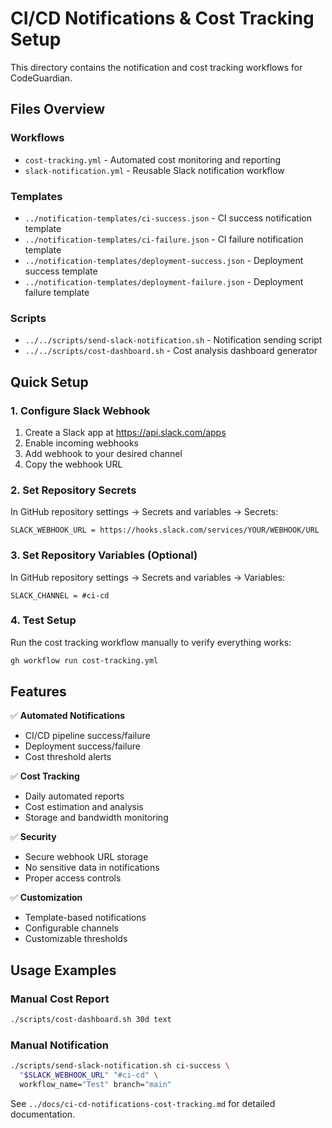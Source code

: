 # CI/CD Notifications & Cost Tracking Setup

This directory contains the notification and cost tracking workflows for CodeGuardian.

## Files Overview

### Workflows
- `cost-tracking.yml` - Automated cost monitoring and reporting
- `slack-notification.yml` - Reusable Slack notification workflow

### Templates
- `../notification-templates/ci-success.json` - CI success notification template
- `../notification-templates/ci-failure.json` - CI failure notification template  
- `../notification-templates/deployment-success.json` - Deployment success template
- `../notification-templates/deployment-failure.json` - Deployment failure template

### Scripts
- `../../scripts/send-slack-notification.sh` - Notification sending script
- `../../scripts/cost-dashboard.sh` - Cost analysis dashboard generator

## Quick Setup

### 1. Configure Slack Webhook
1. Create a Slack app at https://api.slack.com/apps
2. Enable incoming webhooks
3. Add webhook to your desired channel
4. Copy the webhook URL

### 2. Set Repository Secrets
In GitHub repository settings → Secrets and variables → Secrets:

```
SLACK_WEBHOOK_URL = https://hooks.slack.com/services/YOUR/WEBHOOK/URL
```

### 3. Set Repository Variables (Optional)
In GitHub repository settings → Secrets and variables → Variables:

```
SLACK_CHANNEL = #ci-cd
```

### 4. Test Setup
Run the cost tracking workflow manually to verify everything works:

```bash
gh workflow run cost-tracking.yml
```

## Features

✅ **Automated Notifications**
- CI/CD pipeline success/failure
- Deployment success/failure
- Cost threshold alerts

✅ **Cost Tracking**
- Daily automated reports
- Cost estimation and analysis
- Storage and bandwidth monitoring

✅ **Security**
- Secure webhook URL storage
- No sensitive data in notifications
- Proper access controls

✅ **Customization**
- Template-based notifications
- Configurable channels
- Customizable thresholds

## Usage Examples

### Manual Cost Report
```bash
./scripts/cost-dashboard.sh 30d text
```

### Manual Notification
```bash
./scripts/send-slack-notification.sh ci-success \
  "$SLACK_WEBHOOK_URL" "#ci-cd" \
  workflow_name="Test" branch="main"
```

See `../docs/ci-cd-notifications-cost-tracking.md` for detailed documentation.
